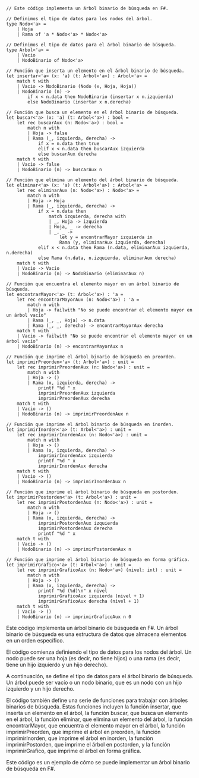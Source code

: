 ```f#

// Este código implementa un árbol binario de búsqueda en F#.

// Definimos el tipo de datos para los nodos del árbol.
type Nodo<'a> =
    | Hoja
    | Rama of 'a * Nodo<'a> * Nodo<'a>

// Definimos el tipo de datos para el árbol binario de búsqueda.
type Arbol<'a> =
    | Vacio
    | NodoBinario of Nodo<'a>

// Función que inserta un elemento en el árbol binario de búsqueda.
let insertar<'a> (x: 'a) (t: Arbol<'a>) : Arbol<'a> =
    match t with
    | Vacio -> NodoBinario (Nodo (x, Hoja, Hoja))
    | NodoBinario (n) ->
        if x < n.data then NodoBinario (insertar x n.izquierda)
        else NodoBinario (insertar x n.derecha)

// Función que busca un elemento en el árbol binario de búsqueda.
let buscar<'a> (x: 'a) (t: Arbol<'a>) : bool =
    let rec buscarAux (n: Nodo<'a>) : bool =
        match n with
        | Hoja -> false
        | Rama (_, izquierda, derecha) ->
            if x = n.data then true
            elif x < n.data then buscarAux izquierda
            else buscarAux derecha
    match t with
    | Vacio -> false
    | NodoBinario (n) -> buscarAux n

// Función que elimina un elemento del árbol binario de búsqueda.
let eliminar<'a> (x: 'a) (t: Arbol<'a>) : Arbol<'a> =
    let rec eliminarAux (n: Nodo<'a>) : Nodo<'a> =
        match n with
        | Hoja -> Hoja
        | Rama (_, izquierda, derecha) ->
            if x = n.data then
                match izquierda, derecha with
                | _, Hoja -> izquierda
                | Hoja, _ -> derecha
                | _, _ ->
                    let y = encontrarMayor izquierda in
                    Rama (y, eliminarAux izquierda, derecha)
            elif x < n.data then Rama (n.data, eliminarAux izquierda, n.derecha)
            else Rama (n.data, n.izquierda, eliminarAux derecha)
    match t with
    | Vacio -> Vacio
    | NodoBinario (n) -> NodoBinario (eliminarAux n)

// Función que encuentra el elemento mayor en un árbol binario de búsqueda.
let encontrarMayor<'a> (t: Arbol<'a>) : 'a =
    let rec encontrarMayorAux (n: Nodo<'a>) : 'a =
        match n with
        | Hoja -> failwith "No se puede encontrar el elemento mayor en un árbol vacío"
        | Rama (_, _, Hoja) -> n.data
        | Rama (_, _, derecha) -> encontrarMayorAux derecha
    match t with
    | Vacio -> failwith "No se puede encontrar el elemento mayor en un árbol vacío"
    | NodoBinario (n) -> encontrarMayorAux n

// Función que imprime el árbol binario de búsqueda en preorden.
let imprimirPreorden<'a> (t: Arbol<'a>) : unit =
    let rec imprimirPreordenAux (n: Nodo<'a>) : unit =
        match n with
        | Hoja -> ()
        | Rama (x, izquierda, derecha) ->
            printf "%d " x
            imprimirPreordenAux izquierda
            imprimirPreordenAux derecha
    match t with
    | Vacio -> ()
    | NodoBinario (n) -> imprimirPreordenAux n

// Función que imprime el árbol binario de búsqueda en inorden.
let imprimirInorden<'a> (t: Arbol<'a>) : unit =
    let rec imprimirInordenAux (n: Nodo<'a>) : unit =
        match n with
        | Hoja -> ()
        | Rama (x, izquierda, derecha) ->
            imprimirInordenAux izquierda
            printf "%d " x
            imprimirInordenAux derecha
    match t with
    | Vacio -> ()
    | NodoBinario (n) -> imprimirInordenAux n

// Función que imprime el árbol binario de búsqueda en postorden.
let imprimirPostorden<'a> (t: Arbol<'a>) : unit =
    let rec imprimirPostordenAux (n: Nodo<'a>) : unit =
        match n with
        | Hoja -> ()
        | Rama (x, izquierda, derecha) ->
            imprimirPostordenAux izquierda
            imprimirPostordenAux derecha
            printf "%d " x
    match t with
    | Vacio -> ()
    | NodoBinario (n) -> imprimirPostordenAux n

// Función que imprime el árbol binario de búsqueda en forma gráfica.
let imprimirGrafico<'a> (t: Arbol<'a>) : unit =
    let rec imprimirGraficoAux (n: Nodo<'a>) (nivel: int) : unit =
        match n with
        | Hoja -> ()
        | Rama (x, izquierda, derecha) ->
            printf "%d (%d)\n" x nivel
            imprimirGraficoAux izquierda (nivel + 1)
            imprimirGraficoAux derecha (nivel + 1)
    match t with
    | Vacio -> ()
    | NodoBinario (n) -> imprimirGraficoAux n 0

```

Este código implementa un árbol binario de búsqueda en F#. Un árbol binario de búsqueda es una estructura de datos que almacena elementos en un orden específico.

El código comienza definiendo el tipo de datos para los nodos del árbol. Un nodo puede ser una hoja (es decir, no tiene hijos) o una rama (es decir, tiene un hijo izquierdo y un hijo derecho).

A continuación, se define el tipo de datos para el árbol binario de búsqueda. Un árbol puede ser vacío o un nodo binario, que es un nodo con un hijo izquierdo y un hijo derecho.

El código también define una serie de funciones para trabajar con árboles binarios de búsqueda. Estas funciones incluyen la función insertar, que inserta un elemento en el árbol, la función buscar, que busca un elemento en el árbol, la función eliminar, que elimina un elemento del árbol, la función encontrarMayor, que encuentra el elemento mayor en el árbol, la función imprimirPreorden, que imprime el árbol en preorden, la función imprimirInorden, que imprime el árbol en inorden, la función imprimirPostorden, que imprime el árbol en postorden, y la función imprimirGrafico, que imprime el árbol en forma gráfica.

Este código es un ejemplo de cómo se puede implementar un árbol binario de búsqueda en F#.